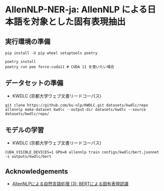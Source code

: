 # AllenNLP-NER-ja: AllenNLP による日本語を対象とした固有表現抽出

## 実行環境の準備

```shell
pip install -U pip wheel setuptools poetry
```

```shell
poetry install
poetry run poe force-cuda11 # CUDA 11 を使いたい場合
```

## データセットの準備

- KWDLC (京都大学ウェブ文書リードコーパス)

```shell
git clone https://github.com/ku-nlp/KWDLC.git datasets/kwdlc/repo
allennlp make-dataset kwdlc --output-dir datasets/kwdlc --source datasets/kwdlc/repo/
```

## モデルの学習

- KWDLC (京都大学ウェブ文書リードコーパス)

```shell
CUDA_VISIBLE_DEVICES=1 GPU=0 allennlp train configs/kwdlc/bert.jsonnet -s outputs/kwdlc/bert
```

## Acknowledgements

- [AllenNLPによる自然言語処理 (3): BERTによる固有表現認識](https://colab.research.google.com/drive/13ga1yYYZkosGZy9ZinAB76blb-8k6yby?usp=sharing)
